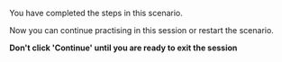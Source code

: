 You have completed the steps in this scenario.

Now you can continue practising in this session or restart the scenario.

**Don't click 'Continue' until you are ready to exit the session**
